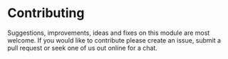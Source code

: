# Contributing

Suggestions, improvements, ideas and fixes on this module are most welcome. If you would like to contribute please create an issue, submit a pull request or seek one of us out online for a chat.
